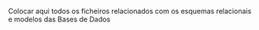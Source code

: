 Colocar aqui todos os ficheiros relacionados com os esquemas relacionais e modelos das Bases de Dados
